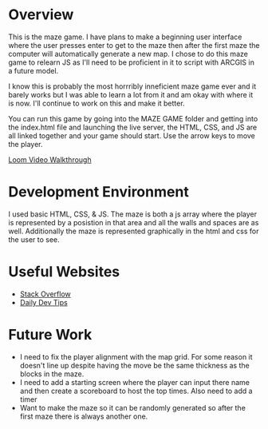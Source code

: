 # Overview

This is the maze game. I have plans to make a beginning user interface where the user presses enter to get to the maze then after the first maze the computer will automatically generate a new map. I chose to do this maze game to relearn JS as I'll need to be proficient in it to script with ARCGIS in a future model.

I know this is probably the most horrribly inneficient maze game ever and it barely works but I was able to learn a lot from it and am okay with where it is now. I'll continue to work on this and make it better.

You can run this game by going into the MAZE GAME folder and getting into the index.html file and launching the live server, the HTML, CSS, and JS are all linked together and your game should start. Use the arrow keys to move the player.

[Loom Video Walkthrough](https://www.loom.com/share/b44ee505224d49819ebfec2808c69602)


# Development Environment

I used basic HTML, CSS, & JS. The maze is both a js array where the player is represented by a posistion in that area and all the walls and spaces are as well. Additionally the maze is represented graphically in the html and css for the user to see.

# Useful Websites

* [Stack Overflow](https://stackoverflow.com/questions/4416505/how-to-take-keyboard-input-in-javascript)
* [Daily Dev Tips](https://daily-dev-tips.com/posts/javascript-detecting-which-key-is-pressed/)

# Future Work

* I need to fix the player alignment with the map grid. For some reason it doesn't line up despite having the move be the same thickness as the blocks in the maze.
* I need to add a starting screen where the player can input there name and then create a scoreboard to host the top times. Also need to add a timer
* Want to make the maze so it can be randomly generated so after the first maze there is always another one.


